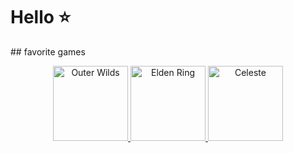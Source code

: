 <h1>Hello ⭐</h1>
## favorite games

<p align="center">
  <a href="https://store.steampowered.com/app/740880/Outer_Wilds/">
    <img src="https://cdn.cloudflare.steamstatic.com/steam/apps/740880/header.jpg" alt="Outer Wilds" width="120" />
  </a>
  <a href="https://store.steampowered.com/app/1245620/ELDEN_RING/">
    <img src="https://cdn.cloudflare.steamstatic.com/steam/apps/1245620/header.jpg" alt="Elden Ring" width="120" />
  </a>
  <a href="https://store.steampowered.com/app/504230/Celeste/">
    <img src="https://cdn.cloudflare.steamstatic.com/steam/apps/504230/header.jpg" alt="Celeste" width="120" />
  </a>
</p>

